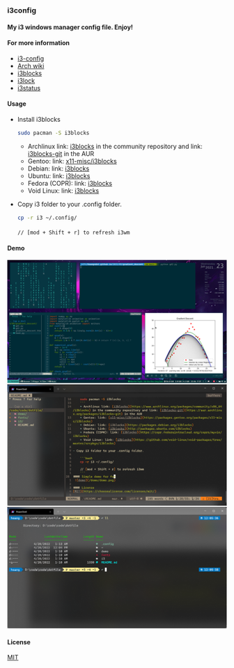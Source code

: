 ### i3config
#### My i3 windows manager config file. Enjoy!
#### For more information
- [i3-config](https://i3wm.org/docs/userguide.html)
- [Arch wiki](https://wiki.archlinux.org/index.php/i3)
- [i3blocks](https://github.com/vivien/i3blocks/)
- [i3lock](https://i3wm.org/i3lock/)
- [i3status](https://i3wm.org/docs/i3status.html)
#### Usage
- Install i3blocks
    ``` bash
    sudo pacman -S i3blocks
    ```
    * Archlinux link: [i3blocks](https://www.archlinux.org/packages/community/x86_64/i3blocks) in the community repository and link: [i3blocks-git](https://aur.archlinux.org/packages/i3blocks-git) in the AUR
    * Gentoo: link: [x11-misc/i3blocks](https://packages.gentoo.org/packages/x11-misc/i3blocks)
    * Debian: link: [i3blocks](https://packages.debian.org/i3blocks)
    * Ubuntu: link: [i3blocks](http://packages.ubuntu.com/i3blocks)
    * Fedora (COPR): link: [i3blocks](https://copr.fedorainfracloud.org/coprs/wyvie/i3blocks)
    * Void Linux: link: [i3blocks](https://github.com/void-linux/void-packages/tree/master/srcpkgs/i3blocks)

- Copy i3 folder to your .config folder. 

    ```bash
    cp -r i3 ~/.config/

    // [mod + Shift + r] to refresh i3wm 
    ```
#### Demo
 ![demo](/demo/demo.png)
 ![nvim](demo/nvim.png)
 ![pws](demo/pws.png)
#### License
[MIT](https://choosealicense.com/licenses/mit/)

